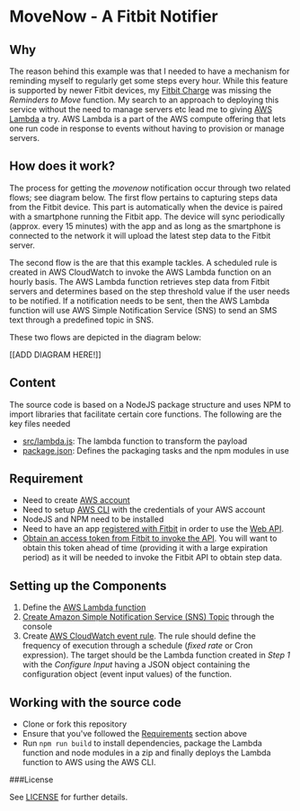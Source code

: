 # MoveNow - A Fitbit Notifier

## Why
The reason behind this example was that I needed to have a mechanism for reminding myself to regularly get some steps every hour. While this feature is supported by newer Fitbit devices, my [Fitbit Charge](https://www.fitbit.com/charge#features) was missing the _Reminders to Move_ function. My search to an approach to deploying this service without the need to manage servers etc lead me to giving [AWS Lambda][1] a try. AWS Lambda is a part of the AWS compute offering that lets one run code in response to events without having to provision or manage servers.


## How does it work?
The process for getting the _movenow_ notification occur through two related flows; see diagram below. The first flow pertains to capturing steps data from the Fitbit device. This part is automatically when the device is paired with a smartphone running the Fitbit app. The device will sync periodically (approx. every 15 minutes) with the app and as long as the smartphone is connected to the network it will upload the latest step data to the Fitbit server. 

The second flow is the are that this example tackles. A scheduled rule is created in AWS CloudWatch to invoke the AWS Lambda function on an hourly basis. The AWS Lambda function retrieves step data from Fitbit servers and determines based on the step threshold value if the user needs to be notified. If a notification needs to be sent, then the AWS Lambda function will use AWS Simple Notification Service (SNS) to send an SMS text through a predefined topic in SNS.

These two flows are depicted in the diagram below:    

[[ADD DIAGRAM HERE!]]


## Content

The source code is based on a NodeJS package structure and uses NPM to import libraries that facilitate certain core functions. The following are the key files needed 
- [src/lambda.js][2]: The lambda function to transform the payload
- [package.json](package.json): Defines the packaging tasks and the npm modules in use

## Requirement
- Need to create [AWS account](http://docs.aws.amazon.com/lambda/latest/dg/setting-up.html)
- Need to setup [AWS CLI](http://docs.aws.amazon.com/lambda/latest/dg/setup-awscli.html) with the credentials of your AWS account
- NodeJS and NPM need to be installed 
- Need to have an app [registered with Fitbit](https://dev.fitbit.com/apps) in order to use the [Web API](https://dev.fitbit.com/docs/basics/).
- [Obtain an access token from Fitbit to invoke the API](https://dev.fitbit.com/docs/oauth2/). You will want to obtain this token ahead of time (providing it with a large expiration period) as it will be needed to invoke the Fitbit API to obtain step data.

## Setting up the Components
1. Define the [AWS Lambda function][2]
2. [Create Amazon Simple Notification Service (SNS) Topic](http://docs.aws.amazon.com/sns/latest/dg/GettingStarted.html) through the console
3. Create [AWS CloudWatch event rule](http://docs.aws.amazon.com/AmazonCloudWatch/latest/DeveloperGuide/WhatIsCloudWatchEvents.html). The rule should define the frequency of execution through a schedule (_fixed rate_ or Cron expression). The target should be the Lambda function created in _Step 1_  with the _Configure Input_ having a JSON object containing the configuration object (event input values) of the function. 

## Working with the source code
- Clone or fork this repository
- Ensure that you've followed the [Requirements](#requirements) section above
- Run `npm run build` to install dependencies, package the Lambda function and node modules in a zip and finally deploys the Lambda function to AWS using the AWS CLI.

###License

See [LICENSE](LICENSE) for further details.
 

[1]: http://docs.aws.amazon.com/lambda/latest/dg/welcome.html
[2]: ./src/lambda.js
 